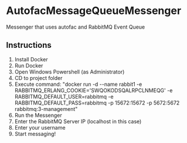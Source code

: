 # AutofacMessageQueueMessenger
Messenger that uses autofac and RabbitMQ Event Queue

## Instructions
 1. Install Docker
 2. Run Docker
 3. Open Windows Powershell (as Administrator)
 4. CD to project folder
 5. Execute command: "docker run -d --name rabbit1 -e RABBITMQ_ERLANG_COOKIE='SWQOKODSQALRPCLNMEQG' -e RABBITMQ_DEFAULT_USER=rabbitmq -e RABBITMQ_DEFAULT_PASS=rabbitmq -p 15672:15672 -p 5672:5672 rabbitmq:3-management"
 6. Run the Messenger
 7. Enter the RabbitMQ Server IP (localhost in this case)
 8. Enter your username
 9. Start messaging!
